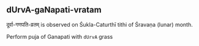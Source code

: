## dUrvA-gaNapati-vratam

दूर्वा-गणपति-व्रतम् is observed on Śukla-Caturthī tithi of Śravaṇa (lunar) month.

Perform puja of Ganapati with `dUrvA` grass

